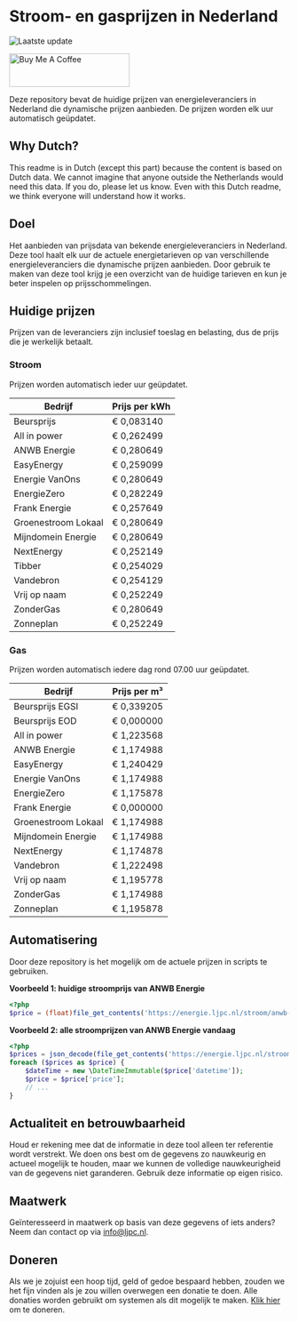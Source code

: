 # Stroom- en gasprijzen in Nederland

![Laatste update](https://img.shields.io/badge/laatste%20update-2024--05--31%2021%3A00%20CET-brightgreen)

<a href="https://www.buymeacoffee.com/Lars-" target="_blank"><img src="https://cdn.buymeacoffee.com/buttons/v2/default-orange.png" alt="Buy Me A Coffee" height="60" style="height: 60px !important;width: 217px !important;" ></a>

Deze repository bevat de huidige prijzen van energieleveranciers in Nederland die dynamische prijzen aanbieden. De prijzen worden elk uur automatisch geüpdatet.

## Why Dutch?

This readme is in Dutch (except this part) because the content is based on Dutch data. We cannot imagine that anyone outside the Netherlands would need this data. If you do, please let us know. Even with this Dutch readme, we think
everyone will understand how it works.

## Doel

Het aanbieden van prijsdata van bekende energieleveranciers in Nederland. Deze tool haalt elk uur de actuele energietarieven op van verschillende energieleveranciers die dynamische prijzen aanbieden. Door gebruik te maken van deze tool
krijg je een overzicht van de huidige tarieven en kun je beter inspelen op prijsschommelingen.

## Huidige prijzen

Prijzen van de leveranciers zijn inclusief toeslag en belasting, dus de prijs die je werkelijk betaalt.

### Stroom

Prijzen worden automatisch ieder uur geüpdatet.

 Bedrijf | Prijs per kWh 
---------|---------------
Beursprijs | € 0,083140
All in power | € 0,262499
ANWB Energie | € 0,280649
EasyEnergy | € 0,259099
Energie VanOns | € 0,280649
EnergieZero | € 0,282249
Frank Energie | € 0,257649
Groenestroom Lokaal | € 0,280649
Mijndomein Energie | € 0,280649
NextEnergy | € 0,252149
Tibber | € 0,254029
Vandebron | € 0,254129
Vrij op naam | € 0,252249
ZonderGas | € 0,280649
Zonneplan | € 0,252249


### Gas

Prijzen worden automatisch iedere dag rond 07.00 uur geüpdatet.

 Bedrijf | Prijs per m³ 
---------|--------------
Beursprijs EGSI | € 0,339205
Beursprijs EOD | € 0,000000
All in power | € 1,223568
ANWB Energie | € 1,174988
EasyEnergy | € 1,240429
Energie VanOns | € 1,174988
EnergieZero | € 1,175878
Frank Energie | € 0,000000
Groenestroom Lokaal | € 1,174988
Mijndomein Energie | € 1,174988
NextEnergy | € 1,174878
Vandebron | € 1,222498
Vrij op naam | € 1,195778
ZonderGas | € 1,174988
Zonneplan | € 1,195878


## Automatisering

Door deze repository is het mogelijk om de actuele prijzen in scripts te gebruiken.

**Voorbeeld 1: huidige stroomprijs van ANWB Energie**

```php
<?php
$price = (float)file_get_contents('https://energie.ljpc.nl/stroom/anwb-energie-nu.txt');

```

**Voorbeeld 2: alle stroomprijzen van ANWB Energie vandaag**

```php
<?php
$prices = json_decode(file_get_contents('https://energie.ljpc.nl/stroom/all-in-power-vandaag.json'),true);
foreach ($prices as $price) {
    $dateTime = new \DateTimeImmutable($price['datetime']);
    $price = $price['price'];
    // ...
}
```

## Actualiteit en betrouwbaarheid

Houd er rekening mee dat de informatie in deze tool alleen ter referentie wordt verstrekt. We doen ons best om de gegevens zo nauwkeurig en actueel mogelijk te houden, maar we kunnen de volledige nauwkeurigheid van de gegevens niet
garanderen. Gebruik deze informatie op eigen risico.

## Maatwerk

Geïnteresseerd in maatwerk op basis van deze gegevens of iets anders? Neem dan contact op
via [info@ljpc.nl](mailto:info@ljpc.nl?subject=Energie%20prijzen).

## Doneren

Als we je zojuist een hoop tijd, geld of gedoe bespaard hebben, zouden we het fijn vinden als je zou willen overwegen een
donatie te doen. Alle donaties worden gebruikt om systemen als dit mogelijk te
maken. [Klik hier](https://www.buymeacoffee.com/Lars-) om te doneren.
